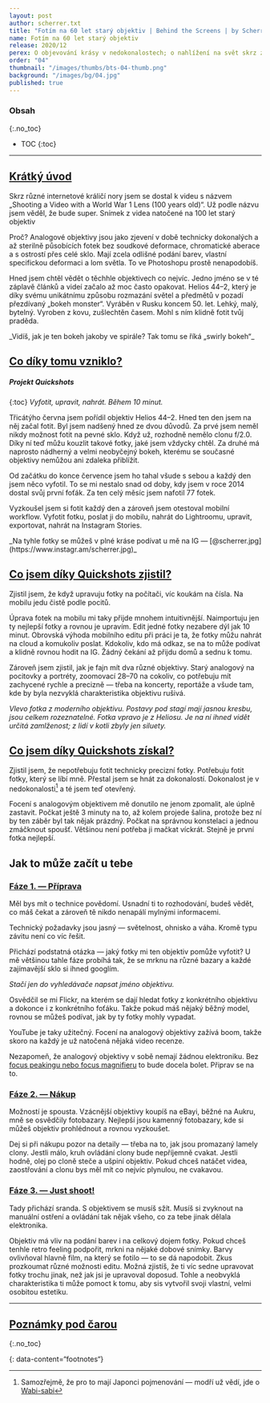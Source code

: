 ```yaml
---
layout: post
author: scherrer.txt
title: "Fotím na 60 let starý objektiv | Behind the Screens | by Scherrer.txt"
name: Fotím na 60 let starý objektiv
release: 2020/12
perex: O objevování krásy v nedokonalostech; o nahlížení na svět skrz zaprášený starý sklo
order: "04"
thumbnail: "/images/thumbs/bts-04-thumb.png"
background: "/images/bg/04.jpg"
published: true
---
```


### Obsah
{:.no_toc}

* TOC
{:toc}

---

## [Krátký úvod](#obsah)
Skrz různé internetové králičí nory jsem se dostal k videu s názvem „Shooting a Video with a World War 1 Lens (100 years old)“. Už podle názvu jsem věděl, že bude super.
Snímek z videa natočené na 100 let starý objektiv

<div class="gallery-container">
  <div class="gallery-single" style="background-image: url('https://miro.medium.com/v2/resize:fit:4800/format:webp/1*aXp_wxvLvuYLXi21_Siz6w.png');"></div>
</div>

Proč? Analogové objektivy jsou jako zjevení v době technicky dokonalých a až sterilně působících fotek bez soudkové deformace, chromatické aberace a s ostrostí přes celé sklo. Mají zcela odlišné podání barev, vlastní specifickou deformaci a lom světla. To ve Photoshopu prostě nenapodobíš.

Hned jsem chtěl vědět o těchhle objektivech co nejvíc. Jedno jméno se v té záplavě článků a videí začalo až moc často opakovat. Helios 44–2, který je díky svému unikátnímu způsobu rozmazání světel a předmětů v pozadí přezdívaný „bokeh monster“. Vyráběn v Rusku koncem 50. let. Lehký, malý, bytelný. Vyroben z kovu, zušlechtěn časem. Mohl s ním klidně fotit tvůj praděda.

<div class="gallery-container">
  <div class="gallery-single" style="background-image: url('https://miro.medium.com/v2/resize:fit:4800/format:webp/1*Y2Gp-YZdwJYGY-wXzYT-Dg.jpeg');"></div>
  <div class="gallery-single" style="background-image: url('https://miro.medium.com/v2/resize:fit:640/format:webp/1*RTvcLkDaXBgvK-U9cBZ5pw.jpeg');"></div>
  <div class="gallery-single" style="background-image: url('https://miro.medium.com/v2/resize:fit:640/format:webp/1*nvyM4yzrLhWqCd_xXgT9Rg.jpeg');"></div>
</div>
_Vidíš, jak je ten bokeh jakoby ve spirále? Tak tomu se říká „swirly bokeh“_

## [Co díky tomu vzniklo?](#obsah)
##### Projekt Quickshots
{:toc}
_Vyfotit, upravit, nahrát. Během 10 minut._

Třicátýho června jsem pořídil objektiv Helios 44–2. Hned ten den jsem na něj začal fotit. Byl jsem nadšený hned ze dvou důvodů. Za prvé jsem neměl nikdy možnost fotit na pevné sklo. Když už, rozhodně nemělo clonu f/2.0. Díky ní teď můžu kouzlit takové fotky, jaké jsem vždycky chtěl. Za druhé má naprosto nádherný a velmi neobyčejný bokeh, kterému se současné objektivy nemůžou ani zdaleka přiblížit.

Od začátku do konce července jsem ho tahal všude s sebou a každý den jsem něco vyfotil. To se mi nestalo snad od doby, kdy jsem v roce 2014 dostal svůj první foťák. Za ten celý měsíc jsem nafotil 77 fotek.

Vyzkoušel jsem si fotit každý den a zároveň jsem otestoval mobilní workflow. Vyfotit fotku, poslat ji do mobilu, nahrát do Lightroomu, upravit, exportovat, nahrát na Instagram Stories.

<div class="gallery-container">
  <div class="gallery-single" style="background-image: url('https://miro.medium.com/v2/resize:fit:4800/format:webp/1*SBemD9ED1xzokJcQ_jGyXw.png');"></div>
</div>
_Na tyhle fotky se můžeš v plné kráse podívat u mě na IG — [@scherrer.jpg](https://www.instagr.am/scherrer.jpg)_

## [Co jsem díky Quickshots zjistil?](#obsah)

Zjistil jsem, že když upravuju fotky na počítači, víc koukám na čísla. Na mobilu jedu čistě podle pocitů.

Úprava fotek na mobilu mi taky přijde mnohem intuitivnější. Naimportuju jen ty nejlepší fotky a rovnou je upravím. Edit jedné fotky nezabere dýl jak 10 minut. Obrovská výhoda mobilního editu při práci je ta, že fotky můžu nahrát na cloud a komukoliv poslat. Kdokoliv, kdo má odkaz, se na to může podívat a klidně rovnou hodit na IG. Žádný čekání až přijdu domů a sednu k tomu.

Zároveň jsem zjistil, jak je fajn mít dva různé objektivy. Starý analogový na pocitovky a portréty, zoomovací 28–70 na cokoliv, co potřebuju mít zachycené rychle a precizně — třeba na koncerty, reportáže a všude tam, kde by byla nezvyklá charakteristika objektivu rušivá.

<div class="gallery-container">
  <div class="gallery-single" style="background-image: url('https://miro.medium.com/v2/resize:fit:640/format:webp/1*H0zZZv5B4cLi6ViECs13pg.jpeg');"></div>
  <div class="gallery-single" style="background-image: url('https://miro.medium.com/v2/resize:fit:640/format:webp/1*MBplsn6B6hIZZspRqURvnA.jpeg');"></div>
</div>

_Vlevo fotka z moderního objektivu. Postavy pod stagí mají jasnou kresbu, jsou celkem rozeznatelné. Fotka vpravo je z Heliosu. Je na ní ihned vidět určitá zamlženost; z lidí v kotli zbyly jen siluety._

## [Co jsem díky Quickshots získal?](#obsah)

Zjistil jsem, že nepotřebuju fotit technicky precizní fotky. Potřebuju fotit fotky, který se líbí mně. Přestal jsem se hnát za dokonalostí. Dokonalost je v nedokonalosti[^1] a té jsem teď otevřený.

Focení s analogovým objektivem mě donutilo ne jenom zpomalit, ale úplně zastavit. Počkat ještě 3 minuty na to, až kolem projede šalina, protože bez ní by ten záběr byl tak nějak prázdný. Počkat na správnou konstelaci a jednou zmáčknout spoušť. Většinou není potřeba ji mačkat víckrát. Stejně je první fotka nejlepší.

<div class="gallery-container">
  <div class="gallery-single" style="background-image: url('https://miro.medium.com/v2/resize:fit:4800/format:webp/1*rRGVSgn0Rlz1KsYfVAZcSw.jpeg');"></div>
  <div class="gallery-single" style="background-image: url('https://miro.medium.com/v2/resize:fit:640/format:webp/1*hlhFoSyHtD2l4ih1-d4I4g.jpeg');"></div>
  <div class="gallery-single" style="background-image: url('https://miro.medium.com/v2/resize:fit:640/format:webp/1*CBtZfthGvzCFPrDlrRZarg.jpeg');"></div>
</div>

## Jak to může začít u tebe
### [Fáze 1. — Příprava](#obsah)

Měl bys mít o technice povědomí. Usnadní ti to rozhodování, budeš vědět, co máš čekat a zároveň tě nikdo nenapálí mylnými informacemi.

Technický požadavky jsou jasný — světelnost, ohnisko a váha. Kromě typu závitu není co víc řešit.

Přichází podstatná otázka — jaký fotky mi ten objektiv pomůže vyfotit? U mě většinou tahle fáze probíhá tak, že se mrknu na různé bazary a každé zajímavější sklo si ihned googlím.

<div class="gallery-container">
  <div class="gallery-single" style="background-image: url('https://miro.medium.com/v2/resize:fit:4800/format:webp/1*Kfgy56ewRXvpAdTTgTDwOg.png');"></div>
  <div class="gallery-single" style="background-image: url('https://miro.medium.com/v2/resize:fit:4800/format:webp/1*GWJQOOxuEiKYDOM26bivVA.png');"></div>
</div>

_Stačí jen do vyhledávače napsat jméno objektivu._

Osvědčil se mi Flickr, na kterém se dají hledat fotky z konkrétního objektivu a dokonce i z konkrétního foťáku. Takže pokud máš nějaký běžný model, rovnou se můžeš podívat, jak by ty fotky mohly vypadat.

YouTube je taky užitečný. Focení na analogový objektivy zažívá boom, takže skoro na každý je už natočená nějaká video recenze.

Nezapomeň, že analogový objektivy v sobě nemají žádnou elektroniku. Bez [focus peakingu nebo focus magnifieru](https://www.youtube.com/watch?v=GH_3f5xmJ_k) to bude docela bolet. Připrav se na to.

<div class="gallery-container">
  <div class="gallery-single" style="background-image: url('https://miro.medium.com/v2/resize:fit:628/format:webp/1*eHvSIqG0zpN-0f7YCDBn2g.jpeg');"></div>
  <div class="gallery-single" style="background-image: url('https://miro.medium.com/v2/resize:fit:630/format:webp/1*OlNuaNOXdulDjNhNCffYzQ.jpeg');"></div>
  <div class="gallery-single" style="background-image: url('https://miro.medium.com/v2/resize:fit:640/format:webp/1*UjG4jPBNnIMLuq5twnik0g.jpeg');"></div>
</div>

### [Fáze 2. — Nákup](#obsah)

Možností je spousta. Vzácnější objektivy koupíš na eBayi, běžné na Aukru, mně se osvědčily fotobazary. Nejlepší jsou kamenný fotobazary, kde si můžeš objektiv prohlédnout a rovnou vyzkoušet.

Dej si při nákupu pozor na detaily — třeba na to, jak jsou promazaný lamely clony. Jestli málo, kruh ovládání clony bude nepříjemně cvakat. Jestli hodně, olej po cloně steče a ušpiní objektiv. Pokud chceš natáčet videa, zaostřování a clonu bys měl mít co nejvíc plynulou, ne cvakavou.

<div class="gallery-container">
  <div class="gallery-single" style="background-image: url('https://miro.medium.com/v2/resize:fit:640/format:webp/1*ElpePQaAc9Y7SLprX3s_Pg.jpeg');"></div>
  <div class="gallery-single" style="background-image: url('https://miro.medium.com/v2/resize:fit:640/format:webp/1*0I3Ro99bp5xkWZCWaAOC_A.jpeg');"></div>
  <div class="gallery-single" style="background-image: url('https://miro.medium.com/v2/resize:fit:640/format:webp/1*Gq8hq3t5rYX3Ko5arn2lpQ.jpeg');"></div>
</div>

### [Fáze 3. — Just shoot!](#obsah)

Tady přichází sranda. S objektivem se musíš sžít. Musíš si zvyknout na manuální ostření a ovládání tak nějak všeho, co za tebe jinak dělala elektronika.

Objektiv má vliv na podání barev i na celkový dojem fotky. Pokud chceš tenhle retro feeling podpořit, mrkni na nějaké dobové snímky. Barvy ovlivňoval hlavně film, na který se fotilo — to se dá napodobit. Zkus prozkoumat různé možnosti editu. Možná zjistíš, že ti víc sedne upravovat fotky trochu jinak, než jak jsi je upravoval doposud. Tohle a neobvyklá charakteristika ti může pomoct k tomu, aby sis vytvořil svoji vlastní, velmi osobitou estetiku.

<div class="gallery-container">
  <div class="gallery-single" style="background-image: url('https://miro.medium.com/v2/resize:fit:4800/format:webp/1*BP1pAtwR-cE9dIXSHRP09A.jpeg');"></div>
  <div class="gallery-single" style="background-image: url('https://miro.medium.com/v2/resize:fit:640/format:webp/1*Udz80F0qRQlWGzE9BBNozQ.jpeg');"></div>
  <div class="gallery-single" style="background-image: url('https://miro.medium.com/v2/resize:fit:4800/format:webp/1*uMVdzYRb1m0DnV7q4olAvw.jpeg');"></div>
</div>

---
## [Poznámky pod čarou](#obsah)
{:.no_toc}

{: data-content=“footnotes“}

[^1]: Samozřejmě, že pro to mají Japonci pojmenování — modří už vědí, jde o [Wabi-sabi](https://cs.wikipedia.org/wiki/Wabi-sabi)